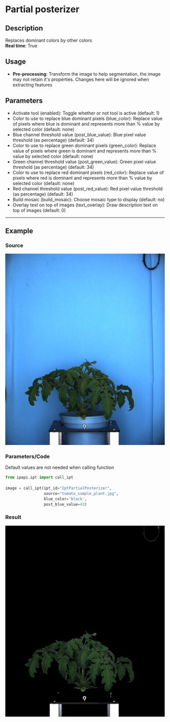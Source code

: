 # Partial posterizer

## Description

Replaces dominant colors by other colors<br>**Real time**: True

## Usage

- **Pre-processing**: Transform the image to help segmentation, the image may not retain it's properties. Changes here will be ignored when extracting features

## Parameters

- Activate tool (enabled): Toggle whether or not tool is active (default: 1)
- Color to use to replace blue dominant pixels (blue_color): Replace value of pixels where blue is dominant and represents more than % value by selected color (default: none)
- Blue channel threshold value (post_blue_value): Blue pixel value threshold (as percentage) (default: 34)
- Color to use to replace green dominant pixels (green_color): Replace value of pixels where green is dominant and represents more than % value by selected color (default: none)
- Green channel threshold value (post_green_value): Green pixel value threshold (as percentage) (default: 34)
- Color to use to replace red dominant pixels (red_color): Replace value of pixels where red is dominant and represents more than % value by selected color (default: none)
- Red channel threshold value (post_red_value): Red pixel value threshold (as percentage) (default: 34)
- Build mosaic (build_mosaic): Choose mosaic type to display (default: no)
- Overlay text on top of images (text_overlay): Draw description text on top of images (default: 0)

---

## Example

### Source

![Source image](images/tomato_sample_plant.jpg)

### Parameters/Code

Default values are not needed when calling function

```python
from ipapi.ipt import call_ipt

image = call_ipt(ipt_id="IptPartialPosterizer",
                 source="tomato_sample_plant.jpg",
                 blue_color='black',
                 post_blue_value=43)
```

### Result

![Result image](images/ipt_Partial_posterizer.jpg)
